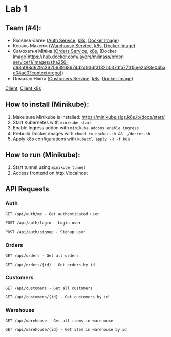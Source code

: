 # Lab 1

## Team (#4):
- Яковлєв Євген ([Auth Service](https://github.com/JenyaFTW/microservices-1/tree/main/services/auth), [k8s](https://github.com/JenyaFTW/microservices-1/tree/main/k8s/auth), [Docker Image](https://hub.docker.com/layers/neura/auth-service/1/images/sha256-768b75b9ba44314871159216115c1a4808c99e5a8f927bc0dcc6b013f41a91a6?context=repo))
- Коваль Максим ([Warehouse Service](https://github.com/JenyaFTW/microservices-1/tree/main/services/warehouse), [k8s](https://github.com/JenyaFTW/microservices-1/tree/main/k8s/warehouse), [Docker Image]())
- Самохатня Міліна ([Orders Service](https://github.com/JenyaFTW/microservices-1/tree/main/services/orders), [k8s](https://github.com/JenyaFTW/microservices-1/tree/main/k8s/orders), [Docker Image]https://hub.docker.com/layers/milinass/order-service/1/images/sha256-d98af88d629c362063968674d2d936f3132b037dfa77315ee2b93e04bae04ae0?context=repo))
- Помазан Нікіта ([Customers Service](https://github.com/JenyaFTW/microservices-1/tree/main/services/customers), [k8s](https://github.com/JenyaFTW/microservices-1/tree/main/k8s/customers), [Docker Image]())

[Client](https://github.com/JenyaFTW/microservices-1/tree/main/client), [Client k8s](https://github.com/JenyaFTW/microservices-1/tree/main/k8s/client)

## How to install (Minikube):
1) Make sure Minikube is installed: https://minikube.sigs.k8s.io/docs/start/
2) Start Kubernetes with `minikube start`
3) Enable Ingress addon with `minikube addons enable ingress`
4) Prebuild Docker images with `chmod +x docker.sh && ./docker.sh`
5) Apply k8s configurations with `kubectl apply -R -f k8s`

## How to run (Minikube):
1) Start tunnel using `minikube tunnel`
2) Access frontend on http://localhost

## API Requests

### Auth
`GET /api/auth/me - Get authenticated user`

`POST /api/auth/login - Login user`

`POST /api/auth/signup - Signup user`

### Orders
`GET /api/orders - Get all orders`

`GET /api/orders/{id} - Get orders by id`

### Customers
`GET /api/customers - Get all customers`

`GET /api/customers/{id} - Get customers by id`

### Warehouse
`GET /api/warehouse - Get all items in warehouse`

`GET /api/warehouse/{id} - Get item in warehouse by id`
